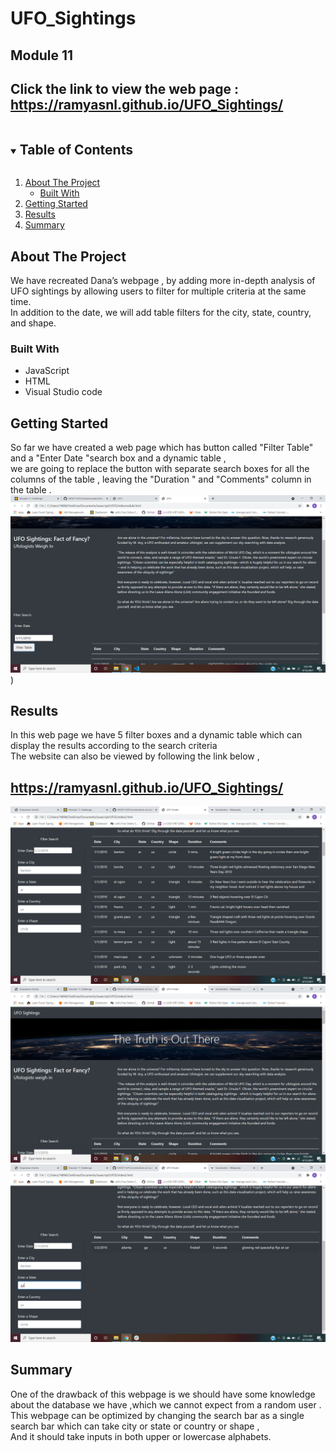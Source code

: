 # UFO_Sightings<br/>
## Module 11<br/>
## Click the link to view the web page : https://ramyasnl.github.io/UFO_Sightings/  <br/>
<!-- TABLE OF CONTENTS -->
<details open="open">
  <summary><h2 style="display: inline-block">Table of Contents</h2></summary>
  <ol>
    <li>
      <a href="#about-the-project" id='about-the-project' class='anchor' aria-hidden='true'>About The Project</a>
      <ul>
        <li><a href="#built-with" id='built-with' class='anchor' aria-hidden='true'>Built With</a></li>
      </ul>
    </li>
    <li>
      <a href="#getting-started" id='getting-started' class='anchor' aria-hidden='true'>Getting Started</a>
<!--       <ul> -->
<!--         <li><a href="#results">Results</a></li> -->
<!--         <li><a href="#installation">Installation</a></li> -->
<!--       </ul> -->
    </li>
    <li><a href='#results' id='results' class='anchor' aria-hidden='true'>Results</a></li>
    <li><a href="#summary"id='summary' class='anchor' aria-hidden='true'>Summary</a></li>
       
  </ol>
</details>



<!-- ABOUT THE PROJECT -->
## About The Project 
We have recreated Dana’s webpage , by adding more in-depth analysis of UFO sightings by allowing users to filter for multiple criteria at the same time.<br/> In addition to the date, we will add table filters for the city, state, country, and shape.<br/>


### Built With

* JavaScript
*  HTML 
* Visual Studio code

<!-- GETTING STARTED -->
## Getting Started

So far we have created a  web page which has button called "Filter Table" and a "Enter Date "search box  and a dynamic table ,<br/>we are going to replace the button with separate search boxes for all the columns of the table , leaving the "Duration " and "Comments" column in the table .<br/>
![](https://github.com/ramyasnl/MOD11UFO/blob/main/screenshots/modulewebpage.png)</br>)


<!-- results -->
## Results

In this web page we have 5 filter boxes and a dynamic table which can display the results according to the search criteria <br/>
The website can also be viewed by following the link below ,
## https://ramyasnl.github.io/UFO_Sightings/
![](https://github.com/ramyasnl/MOD11UFO/blob/main/screenshots/ufo1.png)</br>
![](https://github.com/ramyasnl/MOD11UFO/blob/main/screenshots/ufo2.png)</br>
![](https://github.com/ramyasnl/MOD11UFO/blob/main/screenshots/ufo3.png)</br>
<!-- Summary -->
## Summary
One of the drawback of this webpage is we should have some knowledge about the database we have ,which we cannot expect from a random user .<br/>
This webpage can be optimized by changing the search bar as a single search bar which can take city or state or country or shape ,<br/>
And it should take inputs in both upper or lowercase alphabets.<br/>


